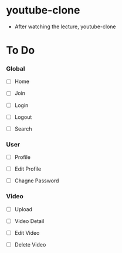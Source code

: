 # youtube-clone

 - After watching the lecture, youtube-clone

# To Do

  ### Global
  - [ ] Home

  - [ ] Join

  - [ ] Login

  - [ ] Logout

  - [ ] Search

  ### User
  - [ ] Profile

  - [ ] Edit Profile

  - [ ] Chagne Password

  ### Video
  - [ ] Upload

  - [ ] Video Detail

  - [ ] Edit Video

  - [ ] Delete Video
